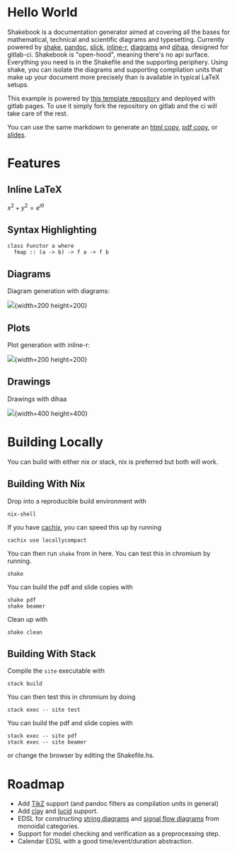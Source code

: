 # Hello World

Shakebook is a documentation generator aimed at covering all the bases for
mathematical, technical and scientific diagrams and typesetting. Currently
powered by [shake](https://shakebuild.com/), [pandoc](https://pandoc.org/),
[slick](https://hackage.haskell.org/package/slick),
[inline-r](https://tweag.github.io/HaskellR/),
[diagrams](https://archives.haskell.org/projects.haskell.org/diagrams/) and
[dihaa](https://bitbucket.org/sascha_wilde/dihaa), designed for gitlab-ci.
Shakebook is "open-hood", meaning there's no api surface. Everything you need
is in the Shakefile and the supporting periphery. Using shake, you can isolate
the diagrams and supporting compilation units that make up your document more
precisely than is available in typical LaTeX setups.

This example is powered by [this template
repository](https://gitlab.com/zenhaskell/shakebook) and deployed with gitlab
pages. To use it simply fork the repository on gitlab and the ci will take care
of the rest.

You can use the same markdown to generate an [html copy](index.html), [pdf
copy](book.pdf), or [slides](slides.pdf).

# Features

## Inline LaTeX

$x^2 + y^2 = e^{i\theta}$

## Syntax Highlighting

```{.haskell}
class Functor a where
  fmap :: (a -> b) -> f a -> f b
```

## Diagrams

Diagram generation with diagrams:

![](diagrams/tournament.svg){width=200 height=200}

## Plots

Plot generation with inline-r:

![](plots/cluster.png){width=200 height=200}

## Drawings

Drawings with dihaa

![](drawings/system.asc.png){width=400 height=400}

# Building Locally

You can build with either nix or stack, nix is preferred but both will work.

## Building With Nix

Drop into a reproducible build environment with

    nix-shell

If you have [cachix](https://cachix.org/), you can speed this up by running

    cachix use locallycompact

You can then run `shake` from in here. You can test this in chromium by running.

    shake

You can build the pdf and slide copies with

    shake pdf
    shake beamer

Clean up with

    shake clean

## Building With Stack

Compile the `site` executable with

    stack build

You can then test this in chromium by doing

    stack exec -- site test

You can build the pdf and slide copies with

    stack exec -- site pdf
    stack exec -- site beamer

or change the browser by editing the Shakefile.hs.

# Roadmap

* Add [TikZ](http://www.texample.net/tikz/) support (and pandoc filters as compilation units in general)
* Add [clay](http://hackage.haskell.org/package/clay) and [lucid](http://hackage.haskell.org/package/lucid) support.
* EDSL for constructing [string
  diagrams](https://ncatlab.org/nlab/show/string+diagram) and [signal flow
diagrams](https://arxiv.org/pdf/1803.05316.pdf) from monoidal categories.
* Support for model checking and verification as a preprocessing step.
* Calendar EDSL with a good time/event/duration abstraction.

